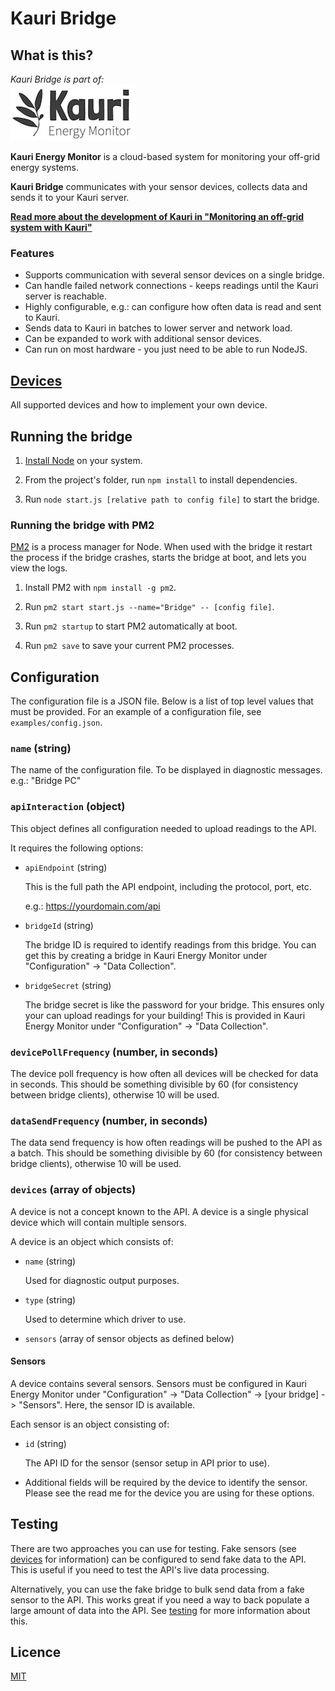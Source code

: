 # Kauri Bridge
## What is this?

*Kauri Bridge is part of:*
<br><a href="https://github.com/jordancrawfordnz/kauri-energy-monitor"><img src="resources/logo-small.png"></a>

**Kauri Energy Monitor** is a cloud-based system for monitoring your off-grid energy systems.

**Kauri Bridge** communicates with your sensor devices, collects data and sends it to your Kauri server.

**[Read more about the development of Kauri in "Monitoring an off-grid system with Kauri"](https://jordancrawford.kiwi/kauri-energy-monitor/)**

### Features
* Supports communication with several sensor devices on a single bridge.
* Can handle failed network connections - keeps readings until the Kauri server is reachable.
* Highly configurable, e.g.: can configure how often data is read and sent to Kauri.
* Sends data to Kauri in batches to lower server and network load.
* Can be expanded to work with additional sensor devices.
* Can run on most hardware - you just need to be able to run NodeJS.

## [Devices](devices)
All supported devices and how to implement your own device.

## Running the bridge
1. [Install Node](https://nodejs.org/en/download/) on your system.

2. From the project's folder, run `npm install` to install dependencies.

3. Run `node start.js [relative path to config file]` to start the bridge.

### Running the bridge with PM2
[PM2](http://pm2.keymetrics.io) is a process manager for Node. When used with the bridge it restart the process if the bridge crashes, starts the bridge at boot, and lets you view the logs.

1. Install PM2 with `npm install -g pm2`.

2. Run `pm2 start start.js --name="Bridge" -- [config file]`.

3. Run `pm2 startup` to start PM2 automatically at boot.

4. Run `pm2 save` to save your current PM2 processes.

## Configuration
The configuration file is a JSON file. Below is a list of top level values that must be provided. For an example of a configuration file, see ``examples/config.json``.

### `name` (string)
The name of the configuration file. To be displayed in diagnostic messages. e.g.: "Bridge PC"

### `apiInteraction` (object)

This object defines all configuration needed to upload readings to the API.

It requires the following options:

* `apiEndpoint` (string)

  This is the full path the API endpoint, including the protocol, port, etc.

  e.g.: https://yourdomain.com/api

* `bridgeId` (string)

  The bridge ID is required to identify readings from this bridge. You can get this by creating a bridge in Kauri Energy Monitor under "Configuration" -> "Data Collection".

* `bridgeSecret` (string)

  The bridge secret is like the password for your bridge. This ensures only your can upload readings for your building! This is provided in Kauri Energy Monitor under "Configuration" -> "Data Collection".

### `devicePollFrequency` (number, in seconds)
The device poll frequency is how often all devices will be checked for data in seconds. This should be something divisible by 60 (for consistency between bridge clients), otherwise 10 will be used.

### `dataSendFrequency` (number, in seconds)
The data send frequency is how often readings will be pushed to the API as a batch. This should be something divisible by 60 (for consistency between bridge clients), otherwise 10 will be used.

### `devices` (array of objects)
A device is not a concept known to the API. A device is a single physical device which will contain multiple sensors.

A device is an object which consists of:

* `name` (string)

  Used for diagnostic output purposes.

* `type` (string)

  Used to determine which driver to use.

* `sensors` (array of sensor objects as defined below)

#### Sensors
A device contains several sensors. Sensors must be configured in Kauri Energy Monitor under "Configuration" -> "Data Collection" -> [your bridge] -> "Sensors". Here, the sensor ID is available.

Each sensor is an object consisting of:

* `id` (string)

  The API ID for the sensor (sensor setup in API prior to use).

* Additional fields will be required by the device to identify the sensor. Please see the read me for the device you are using for these options.

## Testing
There are two approaches you can use for testing. Fake sensors (see [devices](devices) for information) can be configured to send fake data to the API. This is useful if you need to test the API's live data processing.

Alternatively, you can use the fake bridge to bulk send data from a fake sensor to the API. This works great if you need a way to back populate a large amount of data into the API. See [testing](test) for more information about this.

## Licence
[MIT](LICENSE)
